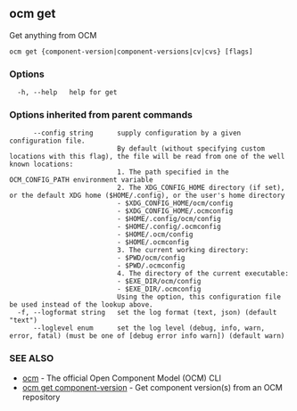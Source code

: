 ## ocm get

Get anything from OCM

```
ocm get {component-version|component-versions|cv|cvs} [flags]
```

### Options

```
  -h, --help   help for get
```

### Options inherited from parent commands

```
      --config string      supply configuration by a given configuration file.
                           By default (without specifying custom locations with this flag), the file will be read from one of the well known locations:
                           1. The path specified in the OCM_CONFIG_PATH environment variable
                           2. The XDG_CONFIG_HOME directory (if set), or the default XDG home ($HOME/.config), or the user's home directory
                           - $XDG_CONFIG_HOME/ocm/config
                           - $XDG_CONFIG_HOME/.ocmconfig
                           - $HOME/.config/ocm/config
                           - $HOME/.config/.ocmconfig
                           - $HOME/.ocm/config
                           - $HOME/.ocmconfig
                           3. The current working directory:
                           - $PWD/ocm/config
                           - $PWD/.ocmconfig
                           4. The directory of the current executable:
                           - $EXE_DIR/ocm/config
                           - $EXE_DIR/.ocmconfig
                           Using the option, this configuration file be used instead of the lookup above.
  -f, --logformat string   set the log format (text, json) (default "text")
      --loglevel enum      set the log level (debug, info, warn, error, fatal) (must be one of [debug error info warn]) (default warn)
```

### SEE ALSO

* [ocm](ocm.md)	 - The official Open Component Model (OCM) CLI
* [ocm get component-version](ocm_get_component-version.md)	 - Get component version(s) from an OCM repository

